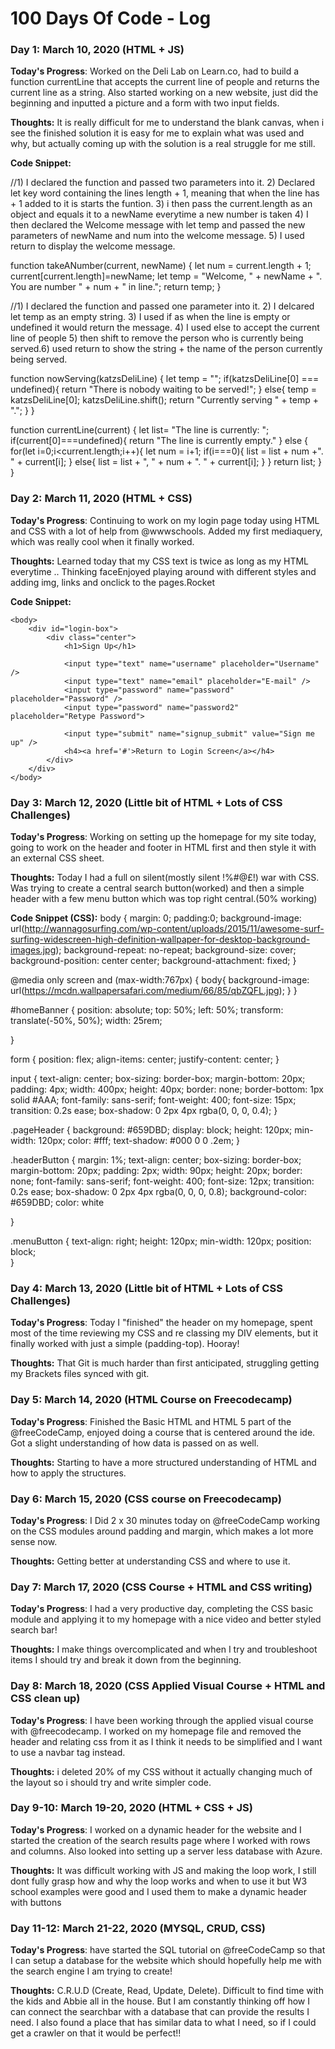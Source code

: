 # 100 Days Of Code - Log

### Day 1: March 10, 2020 (HTML + JS)

**Today's Progress**: Worked on the Deli Lab on Learn.co, had to build a function currentLine that accepts the current line of people and returns the current line as a string. Also started working on a new website, just did the beginning and inputted a picture and a form with two input fields.

**Thoughts:** It is really difficult for me to understand the blank canvas, when i see the finished solution it is easy for me to explain what was used and why, but actually coming up with the solution is a real struggle for me still.

**Code Snippet:** 

//1) I declared the function and passed two parameters into it. 2) Declared let key word containing the lines length + 1, meaning that when the line has + 1 added to it is starts the funtion. 3) i then pass the current.length as an object and equals it to a newName everytime a new number is taken 4) I then declared the Welcome message with let temp and passed the new parameters of newName and num into the welcome message. 5) I used return to display the welcome message.

function takeANumber(current, newName) {
  let num = current.length + 1;
  current[current.length]=newName;
  let temp = "Welcome, " + newName + ". You are number " + num + " in line.";
  return temp;
}

//1) I declared the function and passed one parameter into it. 2) I delcared let temp as an empty string. 3) I used if as when the line is empty or undefined it would return the message. 4) I used else to accept the current line of people 5) then shift to remove the person who is currently being served.6) used return to show the string + the name of the person currently being served.

function nowServing(katzsDeliLine) {
  let temp = "";
  if(katzsDeliLine[0] === undefined){
    return "There is nobody waiting to be served!";
    }
  else{
    temp = katzsDeliLine[0];
    katzsDeliLine.shift();
    return "Currently serving " + temp + ".";
  }
}

function currentLine(current) {
  let list= "The line is currently: ";
  if(current[0]===undefined){
    return "The line is currently empty."
  }
  else {
    for(let i=0;i<current.length;i++){
      let num = i+1;
      if(i===0){
        list = list + num +". " + current[i];
      }
      else{
        list = list + ", " + num + ". " + current[i];
      }
  }
  return list;
}
}

### Day 2: March 11, 2020 (HTML + CSS)

**Today's Progress**: 
Continuing to work on my login page today using HTML and CSS with a lot of help from 
@wwwschools. Added my first mediaquery, which was really cool when it finally worked.

**Thoughts:** 
Learned today that my CSS text is twice as long as my HTML everytime .. Thinking faceEnjoyed playing around with different styles and adding img, links and onclick to the pages.Rocket

**Code Snippet:** 
<!DOCTYPE html>
<html>
    <head>
        <title>Sign Up Page</title>
        <link rel="stylesheet" type="text/css" href="regstyle.css">
    </head>
    
    <body>
        <div id="login-box">
            <div class="center">
                <h1>Sign Up</h1>
                
                <input type="text" name="username" placeholder="Username" />
                <input type="text" name="email" placeholder="E-mail" />
                <input type="password" name="password" placeholder="Password" />
                <input type="password" name="password2" placeholder="Retype Password">
                
                <input type="submit" name="signup_submit" value="Sign me up" />
                <h4><a href='#'>Return to Login Screen</a></h4>
            </div>
        </div>     
    </body>
</html>

### Day 3: March 12, 2020 (Little bit of HTML + Lots of CSS Challenges)

**Today's Progress**: 
Working on setting up the homepage for my site today, going to work on the header and footer in HTML first and then style it with an external CSS sheet.

**Thoughts:** 
Today I had a full on silent(mostly silent !%#@£!) war with CSS. Was trying to create a central search button(worked) and then a simple header with a few menu button which was top right central.(50% working)

**Code Snippet (CSS):** 
body {
    margin: 0;
    padding:0;
    background-image: url(http://wannagosurfing.com/wp-content/uploads/2015/11/awesome-surf-surfing-widescreen-high-definition-wallpaper-for-desktop-background-images.jpg);
    background-repeat: no-repeat;
    background-size: cover;
    background-position: center center;
    background-attachment: fixed;
}

@media only screen and (max-width:767px) {
    body{
        background-image: url(https://mcdn.wallpapersafari.com/medium/66/85/qbZQFL.jpg);
    }
 }


#homeBanner {
    position: absolute;
    top: 50%;
    left: 50%;
    transform: translate(-50%, 50%);
    width: 25rem;
    
}

form {
    position: flex;
    align-items: center;
    justify-content: center;
}

input {
    text-align: center;
    box-sizing: border-box;
    margin-bottom: 20px;
    padding: 4px;
    width: 400px;
    height: 40px;
    border: none;
    border-bottom: 1px solid #AAA;
    font-family: sans-serif;
    font-weight: 400;
    font-size: 15px;
    transition: 0.2s ease;
    box-shadow: 0 2px 4px rgba(0, 0, 0, 0.4);
}

.pageHeader {
    background: #659DBD;
    display: block;
    height: 120px;
    min-width: 120px;
    color: #fff;
    text-shadow: #000 0 0 .2em;
}

.headerButton {
    margin: 1%;
    text-align: center;
    box-sizing: border-box;
    margin-bottom: 20px;
    padding: 2px;
    width: 90px;
    height: 20px;
    border: none;
    font-family: sans-serif;
    font-weight: 400;
    font-size: 12px;
    transition: 0.2s ease;
    box-shadow: 0 2px 4px rgba(0, 0, 0, 0.8);
    background-color: #659DBD;
    color: white
        
}

.menuButton {
    text-align: right;
    height: 120px;
    min-width: 120px;
    position: block;    
}

### Day 4: March 13, 2020 (Little bit of HTML + Lots of CSS Challenges)

**Today's Progress**: 
Today I "finished" the header on my homepage, spent most of the time reviewing my CSS and re classing my DIV elements, but it finally worked with just a simple (padding-top). Hooray!

**Thoughts:** 
That Git is much harder than first anticipated, struggling getting my Brackets files synced with git.

### Day 5: March 14, 2020 (HTML Course on Freecodecamp)

**Today's Progress**: 
Finished the Basic HTML and HTML 5 part of the @freeCodeCamp, enjoyed doing a course that is centered around the ide. Got a slight understanding of how data is passed on as well.

**Thoughts:** 
Starting to have a more structured understanding of HTML and how to apply the structures.

### Day 6: March 15, 2020 (CSS course on Freecodecamp)

**Today's Progress**: 
I Did 2 x 30 minutes today on @freeCodeCamp working on the CSS modules around padding and margin, which makes a lot more sense now.

**Thoughts:** 
Getting better at understanding CSS and where to use it.

### Day 7: March 17, 2020 (CSS Course + HTML and CSS writing)

**Today's Progress**: 
I had a very productive day, completing the CSS basic module and applying it to my homepage with a nice video and better styled search bar!

**Thoughts:** 
I make things overcomplicated and when I try and troubleshoot items I should try and break it down from the beginning.

### Day 8: March 18, 2020 (CSS Applied Visual Course + HTML and CSS clean up)

**Today's Progress**: 
I have been working through the applied visual course with @freecodecamp. I worked on my homepage file and removed the header and relating css from it as I think it needs to be simplified and I want to use a navbar tag instead.

**Thoughts:** 
i deleted 20% of my CSS without it actually changing much of the layout so i should try and write simpler code.

### Day 9-10: March 19-20, 2020 (HTML + CSS + JS)

**Today's Progress**: 
I worked on a dynamic header for the website and I started the creation of the search results page where I worked with rows and columns. Also looked into setting up a server less database with Azure. 

**Thoughts:** 
It was difficult working with JS and making the loop work, I still dont fully grasp how and why the loop works and when to use it but W3 school examples were good and I used them to make a dynamic header with buttons

### Day 11-12: March 21-22, 2020 (MYSQL, CRUD, CSS)

**Today's Progress**: 
 have started the SQL tutorial on 
@freeCodeCamp
 so that I can setup a database for the website which should hopefully help me with the search engine I am trying to create!

**Thoughts:** 
C.R.U.D (Create, Read, Update, Delete).
Difficult to find time with the kids and Abbie all in the house. But I am constantly thinking off how I can connect the searchbar with a database that can provide the results I need. I also found a place that has similar data to what I need, so if I could get a crawler on that it would be perfect!!

